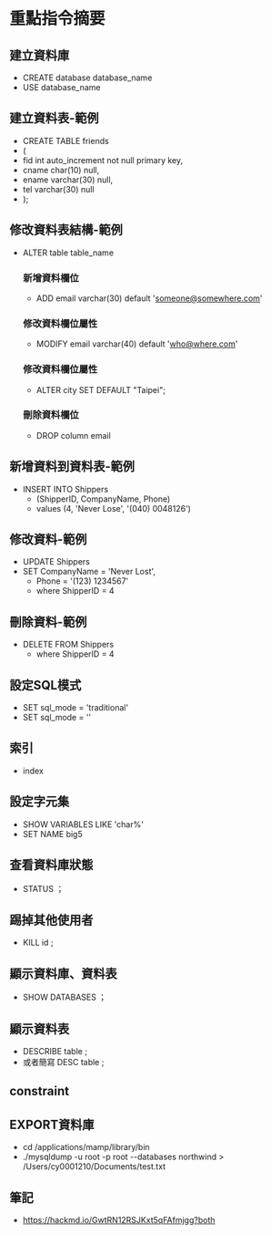 # 重點指令摘要

## 建立資料庫
- CREATE database database_name
- USE database_name

## 建立資料表-範例
- CREATE TABLE friends
- (
-   fid int auto_increment not null primary key,
-   cname char(10) null,
-   ename varchar(30) null,
-   tel varchar(30) null
- );

## 修改資料表結構-範例
- ALTER table table_name
    ### 新增資料欄位
    - ADD email varchar(30) default 'someone@somewhere.com'
    ### 修改資料欄位屬性
    - MODIFY email varchar(40) default 'who@where.com'
    ### 修改資料欄位屬性
    - ALTER city SET DEFAULT "Taipei";
    ### 刪除資料欄位
    - DROP column email

## 新增資料到資料表-範例
- INSERT INTO Shippers
    - (ShipperID, CompanyName, Phone)
    - values (4, 'Never Lose', '(040) 0048126')

## 修改資料-範例
- UPDATE Shippers
- SET CompanyName = 'Never Lost', 
    - Phone = '(123) 1234567'
    - where ShipperID = 4

## 刪除資料-範例
- DELETE FROM Shippers
    - where ShipperID = 4

## 設定SQL模式
- SET sql_mode = 'traditional'
- SET sql_mode = ''

## 索引
- index 

## 設定字元集
- SHOW VARIABLES LIKE 'char%'
- SET NAME big5

## 查看資料庫狀態
- STATUS ；

## 踢掉其他使用者
- KILL id ;

## 顯示資料庫、資料表
- SHOW DATABASES ；

## 顯示資料表
- DESCRIBE table ;
- 或者簡寫 DESC table ;

## constraint 

## EXPORT資料庫
- cd /applications/mamp/library/bin
- ./mysqldump -u root -p root --databases northwind > /Users/cy0001210/Documents/test.txt

## 筆記
- https://hackmd.io/GwtRN12RSJKxt5qFAfmjgg?both